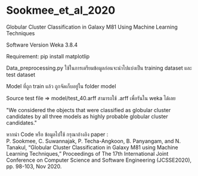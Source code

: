 # Sookmee_et_al_2020
Globular Cluster Classification in Galaxy M81 Using Machine Learning Techniques

Software Version
Weka 3.8.4 

Requirement: pip install matplotlip

Data_preprocessing.py ใช้ในการเตรียมข้อมูลก่อนจะนำไปแบ่งเป็น training dataset และ test dataset

Model ที่ถูก train แล้ว ถูกจัดเก็บอยู่ใน folder model

Source test file => model/test_40.arff สามารถใช้ .arff เพื่อรันใน weka ได้เลย

"We considered the objects that were classified as
globular cluster candidates by all three models as highly
probable globular cluster candidates."

หากนำ Code หรือ ข้อมูลไปใช้ กรุณาอ้างอิง paper :  
P. Sookmee, C. Suwannajak, P. Techa-Angkoon, B. Panyangam, and
N. Tanakul, “Globular Cluster Classification in Galaxy M81 using
Machine Learning Techniques,” Proceedings of The 17th
International Joint Conference on Computer Science and Software
Engineering (JCSSE2020), pp. 98-103, Nov 2020.
